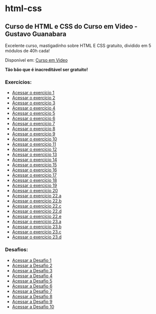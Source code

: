 # html-css
## Curso de HTML e CSS do Curso em Video - Gustavo Guanabara

 Excelente curso, mastigadinho sobre HTML E CSS gratuito, dividido em 5 módulos de 40h cada! 

 Disponível em: [Curso em Video](https://www.cursoemvideo.com/)

 **Tão bão que é inacreditável ser gratuito!** 

### Exercícios:

 - <a href="https://isaiaslfsoares.github.io/html-css/exercicios/modulo-01/ex001/index.html" >Acessar o exercício 1</a>
 - <a href="https://isaiaslfsoares.github.io/html-css/exercicios/modulo-01/ex002/index.html" >Acessar o exercício 2</a>
 - <a href="https://isaiaslfsoares.github.io/html-css/exercicios/modulo-01/ex003/index.html" >Acessar o exercício 3</a>
 - <a href="https://isaiaslfsoares.github.io/html-css/exercicios/modulo-01/ex004/index.html" >Acessar o exercício 4</a>
 - <a href="https://isaiaslfsoares.github.io/html-css/exercicios/modulo-01/ex005/index.html" >Acessar o exercício 5</a>
 - <a href="https://isaiaslfsoares.github.io/html-css/exercicios/modulo-01/ex006/index.html" >Acessar o exercício 6</a>
 - <a href="https://isaiaslfsoares.github.io/html-css/exercicios/modulo-01/ex007/index.html" >Acessar o exercício 7</a>
 - <a href="https://isaiaslfsoares.github.io/html-css/exercicios/modulo-01/ex008/index.html" >Acessar o exercício 8</a>
 - <a href="https://isaiaslfsoares.github.io/html-css/exercicios/modulo-01/ex009/index.html" >Acessar o exercício 9</a>
 - <a href="https://isaiaslfsoares.github.io/html-css/exercicios/modulo-01/ex010/index.html" >Acessar o exercício 10</a>
 - <a href="https://isaiaslfsoares.github.io/html-css/exercicios/modulo-01/ex011/index.html" >Acessar o exercício 11</a>
 - <a href="https://isaiaslfsoares.github.io/html-css/exercicios/modulo-01/ex012/index.html" >Acessar o exercício 12</a>
 - <a href="https://isaiaslfsoares.github.io/html-css/exercicios/modulo-01/ex013/index.html" >Acessar o exercício 13</a>
 - <a href="https://isaiaslfsoares.github.io/html-css/exercicios/modulo-01/ex014/index.html" >Acessar o exercício 14</a>
 - <a href="https://isaiaslfsoares.github.io/html-css/exercicios/modulo-01/ex015/index.html" >Acessar o exercício 15</a>
 - <a href="https://isaiaslfsoares.github.io/html-css/exercicios/modulo-02/ex016/index.html" >Acessar o exercício 16</a>
 - <a href="https://isaiaslfsoares.github.io/html-css/exercicios/modulo-02/ex017/index.html" >Acessar o exercício 17</a>
 - <a href="https://isaiaslfsoares.github.io/html-css/exercicios/modulo-02/ex018/index.html" >Acessar o exercício 18</a>
 - <a href="https://isaiaslfsoares.github.io/html-css/exercicios/modulo-02/ex019/index.html" >Acessar o exercício 19</a>
 - <a href="https://isaiaslfsoares.github.io/html-css/exercicios/modulo-02/ex020/index.html" >Acessar o exercício 20</a>
 - <a href="https://isaiaslfsoares.github.io/html-css/exercicios/modulo-03/ex022/fundo001.html" >Acessar o exercício 22.a</a>
 - <a href="https://isaiaslfsoares.github.io/html-css/exercicios/modulo-03/ex022/fundo002.html" >Acessar o exercício 22.b</a>
 - <a href="https://isaiaslfsoares.github.io/html-css/exercicios/modulo-03/ex022/fundo003.html" >Acessar o exercício 22.c</a>
 - <a href="https://isaiaslfsoares.github.io/html-css/exercicios/modulo-03/ex022/fundo004.html" >Acessar o exercício 22.d</a>
 - <a href="https://isaiaslfsoares.github.io/html-css/exercicios/modulo-03/ex022/fundo005.html" >Acessar o exercício 22.e</a>
 - <a href="https://isaiaslfsoares.github.io/html-css/exercicios/modulo-03/ex023/tabela001.html" >Acessar o exercício 23.a</a>
 - <a href="https://isaiaslfsoares.github.io/html-css/exercicios/modulo-03/ex023/tabela002.html" >Acessar o exercício 23.b</a>
 - <a href="https://isaiaslfsoares.github.io/html-css/exercicios/modulo-03/ex023/tabela003.html" >Acessar o exercício 23.c</a>
 - <a href="https://isaiaslfsoares.github.io/html-css/exercicios/modulo-03/ex023/tabela004.html" >Acessar o exercício 23.d</a>


### Desafios: 
 - <a href="https://isaiaslfsoares.github.io/html-css/desafios/modulo-01/d001/d001.html" >Acessar a Desafio 1</a>
 - <a href="https://isaiaslfsoares.github.io/html-css/desafios/modulo-01/d002/d002.html" >Acessar a Desafio 2</a>
 - <a href="https://isaiaslfsoares.github.io/html-css/desafios/modulo-01/d003/d003.html" >Acessar a Desafio 3</a>
 - <a href="https://isaiaslfsoares.github.io/html-css/desafios/modulo-01/d004/d004.html" >Acessar a Desafio 4</a>
 - <a href="https://isaiaslfsoares.github.io/html-css/desafios/modulo-01/d005/d005.html" >Acessar a Desafio 5</a>
 - <a href="https://isaiaslfsoares.github.io/html-css/desafios/modulo-01/d006/d006.html" >Acessar a Desafio 6</a>
 - <a href="https://isaiaslfsoares.github.io/html-css/desafios/modulo-01/d007/d007.html" >Acessar a Desafio 7</a>
 - <a href="https://isaiaslfsoares.github.io/html-css/desafios/modulo-01/d008/d008.html" >Acessar a Desafio 8</a>
 - <a href="https://isaiaslfsoares.github.io/html-css/desafios/modulo-01/d009/d009.html" >Acessar a Desafio 9</a>
 - <a href="https://isaiaslfsoares.github.io/projeto-android/" >Acessar a Desafio 10</a>
